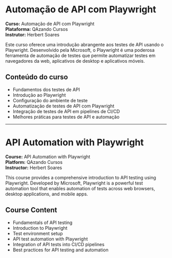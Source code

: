 # Automação de API com Playwright

**Curso:** Automação de API com Playwright <br>
**Plataforma:** QAzando Cursos <br>
**Instrutor:** Herbert Soares

Este curso oferece uma introdução abrangente aos testes de API usando o Playwright. Desenvolvido pela Microsoft, o Playwright é uma poderosa ferramenta de automação de testes que permite automatizar testes em navegadores da web, aplicativos de desktop e aplicativos móveis. 

## Conteúdo do curso

- Fundamentos dos testes de API
- Introdução ao Playwright
- Configuração do ambiente de teste
- Automatização de testes de API com Playwright
- Integração de testes de API em pipelines de CI/CD
- Melhores práticas para testes de API e automação

----------------------------------------------------------------------------------------------------------------------

# API Automation with Playwright

**Course:** API Automation with Playwright <br>
**Platform:** QAzando Cursos <br>
**Instructor:** Herbert Soares

This course provides a comprehensive introduction to API testing using Playwright. Developed by Microsoft, Playwright is a powerful test automation tool that enables automation of tests across web browsers, desktop applications, and mobile apps.

## Course Content

- Fundamentals of API testing
- Introduction to Playwright
- Test environment setup
- API test automation with Playwright
- Integration of API tests into CI/CD pipelines
- Best practices for API testing and automation
